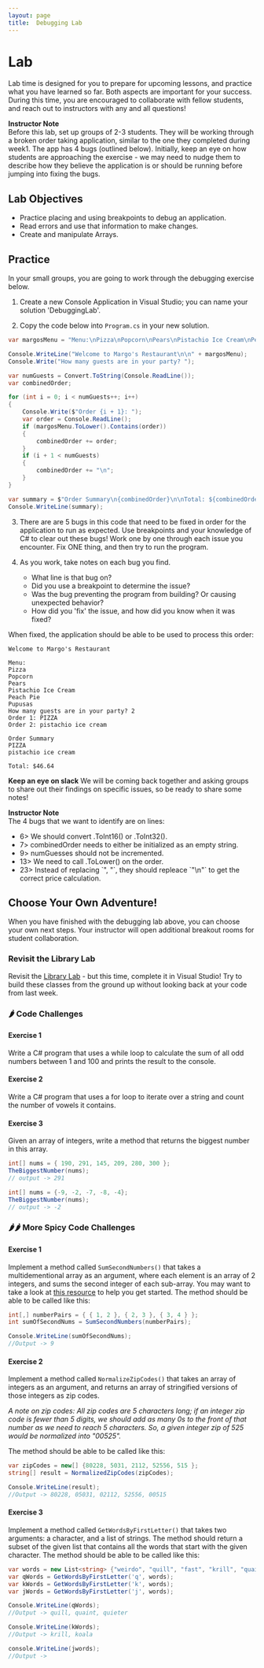 ```yaml
---
layout: page
title:  Debugging Lab
---
```


# Lab
Lab time is designed for you to prepare for upcoming lessons, and practice what you have learned so far.  Both aspects are important for your success.  During this time, you are encouraged to collaborate with fellow students, and reach out to instructors with any and all questions!

<aside class="instructor-notes">
  <p><strong>Instructor Note</strong><br>Before this lab, set up groups of 2-3 students.  They will be working through a broken order taking application, similar to the one they completed during week1.  The app has 4 bugs (outlined below).  Initially, keep an eye on how students are approaching the exercise - we may need to nudge them to describe how they believe the application is or should be running before jumping into fixing the bugs.</p>
</aside>

## Lab Objectives
* Practice placing and using breakpoints to debug an application.
* Read errors and use that information to make changes.
* Create and manipulate Arrays.

## Practice

In your small groups, you are going to work through the debugging exercise below.

1. Create a new Console Application in Visual Studio; you can name your solution 'DebuggingLab'.

2. Copy the code below into `Program.cs` in your new solution.

```cs
var margosMenu = "Menu:\nPizza\nPopcorn\nPears\nPistachio Ice Cream\nPeach Pie\nPupusas";

Console.WriteLine("Welcome to Margo's Restaurant\n\n" + margosMenu);
Console.Write("How many guests are in your party? ");

var numGuests = Convert.ToString(Console.ReadLine());
var combinedOrder;

for (int i = 0; i < numGuests++; i++)
{
    Console.Write($"Order {i + 1}: ");
    var order = Console.ReadLine();
    if (margosMenu.ToLower().Contains(order))
    {
        combinedOrder += order;
    }
    if (i + 1 < numGuests)
    {
        combinedOrder += "\n";
    }
}

var summary = $"Order Summary\n{combinedOrder}\n\nTotal: ${combinedOrder.Replace(" ", "").Replace(", ", "").Length * 2.12}";
Console.WriteLine(summary);
```

3. There are are 5 bugs in this code that need to be fixed in order for the application to run as expected.  Use breakpoints and your knowledge of C# to clear out these bugs! Work one by one through each issue you encounter.  Fix ONE thing, and then try to run the program.

4. As you work, take notes on each bug you find.
    * What line is that bug on?
    * Did you use a breakpoint to determine the issue?
    * Was the bug preventing the program from building? Or causing unexpected behavior?
    * How did you 'fix' the issue, and how did you know when it was fixed?

When fixed, the application should be able to be used to process this order:
```
Welcome to Margo's Restaurant

Menu:
Pizza
Popcorn
Pears
Pistachio Ice Cream
Peach Pie
Pupusas
How many guests are in your party? 2
Order 1: PIZZA
Order 2: pistachio ice cream

Order Summary
PIZZA
pistachio ice cream

Total: $46.64
```

**Keep an eye on slack** We will be coming back together and asking groups to share out their findings on specific issues, so be ready to share some notes!

<aside class="instructor-notes">
  <p><strong>Instructor Note</strong><br>The 4 bugs that we want to identify are on lines:</p>
  <ul>
    <li>6> We should convert .ToInt16() or .ToInt32().</li>
    <li>7> combinedOrder needs to either be initialized as an empty string.</li>
    <li>9> numGuesses should not be incremented.</li>
    <li>13> We need to call .ToLower() on the order.</li>
    <li>23> Instead of replacing `", "`, they should repleace `"\n"` to get the correct price calculation.</li>
  </ul>
</aside>

## Choose Your Own Adventure!

When you have finished with the debugging lab above, you can choose your own next steps.  Your instructor will open additional breakout rooms for student collaboration.

<section class='answer' markdown='1'>
  
### Revisit the Library Lab

Revisit the [Library Lab](https://launch.turing.edu/module1/labs/Week3/ClassInteraction) - but this time, complete it in Visual Studio! Try to build these classes from the ground up without looking back at your code from last week.

</section>

<section class='answer' markdown='1'>

### 🌶️ Code Challenges

#### Exercise 1
Write a C# program that uses a while loop to calculate the sum of all odd numbers between 1 and 100 and prints the result to the console.

#### Exercise 2
Write a C# program that uses a for loop to iterate over a string and count the number of vowels it contains.

#### Exercise 3
Given an array of integers, write a method that returns the biggest number in this array.

```c#
int[] nums = { 190, 291, 145, 209, 280, 300 };
TheBiggestNumber(nums);
// output -> 291
```

```c#
int[] nums = {-9, -2, -7, -8, -4};
TheBiggestNumber(nums);
// output -> -2
```

</section>

<section class='answer' markdown='1'>
  
### 🌶️🌶️ More Spicy Code Challenges

#### Exercise 1
Implement a method called `SumSecondNumbers()` that takes a multidementional array as an argument, where each element is an array of 2 integers, and sums the second integer of each sub-array. You may want to take a look at [this resource](https://docs.microsoft.com/en-us/dotnet/csharp/programming-guide/arrays/passing-arrays-as-arguments#passing-multidimensional-arrays-as-arguments) to help you get started. The method should be able to be called like this:
```c#
int[,] numberPairs = { { 1, 2 }, { 2, 3 }, { 3, 4 } };
int sumOfSecondNums = SumSecondNumbers(numberPairs);

Console.WriteLine(sumOfSecondNums);
//Output -> 9
```

#### Exercise 2 
Implement a method called `NormalizeZipCodes()` that takes an array of integers as an argument, and returns an array of stringified versions of those integers as zip codes.

_A note on zip codes: All zip codes are 5 characters long; if an integer zip code is fewer than 5 digits, we should add as many 0s to the front of that number as we need to reach 5 characters. So, a given integer zip of 525 would be normalized into "00525"._ 

The method should be able to be called like this:

```c#
var zipCodes = new[] {80228, 5031, 2112, 52556, 515 };
string[] result = NormalizedZipCodes(zipCodes);

Console.WriteLine(result);
//Output -> 80228, 05031, 02112, 52556, 00515
```

#### Exercise 3 
Implement a method called `GetWordsByFirstLetter()` that takes two arguments: a character, and a list of strings. The method should return a subset of the given list that contains all the words that start with the given character. The method should be able to be called like this:

```c#
var words = new List<string> {"weirdo", "quill", "fast", "krill", "quaint", "quieter", "koala"};
var qWords = GetWordsByFirstLetter('q', words);
var kWords = GetWordsByFirstLetter('k', words);
var jWords = GetWordsByFirstLetter('j', words);

Console.WriteLine(qWords);
//Output -> quill, quaint, quieter

Console.WriteLine(kWords);
//Output -> krill, koala

console.WriteLine(jwords);
//Output -> 
```

</section>
